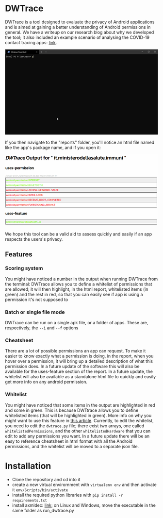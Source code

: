 # DWTrace
DWTrace is a tool designed to evaluate the privacy of Android applications and is aimed at gaining a better understanding of Android permissions in general. We have a  writeup on our research blog about why we developed the tool; it also included an example scenario of analysing the COVID-19 contact tracing apps: [link](https://research.darkwaves.io/privacy-tracing-and-tracking-on-android/).

![usage example](readme_media/terminal_example.gif)

If you then navigate to the "reports" folder, you'll notice an html file named like the app's package name, and if you open it:

![usage example](readme_media/output_example.gif)

We hope this tool can be a valid aid to assess quickly and easily if an app respects the users's privacy. 

## Features
### Scoring system
You might have noticed a number in the output when running DWTrace from the terminal: DWTrace allows you to define a whitelist of permissions that are allowed; it will then highlight, in the html report, whitelisted items (in green) and the rest in red, so that you can easily see if app is using a permission it's not supposed to

### Batch or single file mode
DWTrace can be run on a single apk file, or a folder of apps. These are, respectively, the ```--i``` and ```--f``` options

### Cheatsheet
There are a lot of possible permissions an app can request. To make it easier to know exactly what a permission is doing, in the report, when you hover over a permission, it will bring up a detailed description of what this permission does. In a future update of the software this will also be available for the uses-feature section of the report. In a future update, the whitelist will also be available as a standalone html file to quickly and easily get more info on any android permission.

### Whitelist
You might have noticed that some items in the output are highlighted in red and some in green. This is because DWTtrace allows you to define whitelisted items (that will be highlighted in green). More info on why you might want to use this feature in [this article](https://research.darkwaves.io/privacy-tracing-and-tracking-on-android/).
Currently, to edit the whitelist, you need to edit the ```dwtrace.py``` file; there exist two arrays, one called ```whitelistedPermissions```, and the other ```whitelistedHardware``` that you can edit to add any permissions you want. In a future update there will be an easy to reference cheatsheet in html format with all the Android permissions, and the whitelist will be moved to a separate json file. 

# Installation
* Clone the repository and cd into it
* create a new virtual envirornment with ```virtualenv env``` and then activate it ```env/Scripts/bin/activate```
* install the required python libraries with ```pip install -r requirements.txt```
* install axmldec: [link](https://github.com/ytsutano/axmldec); on Linux and Windows, move the executable in the same folder as run_dwtrace.py
